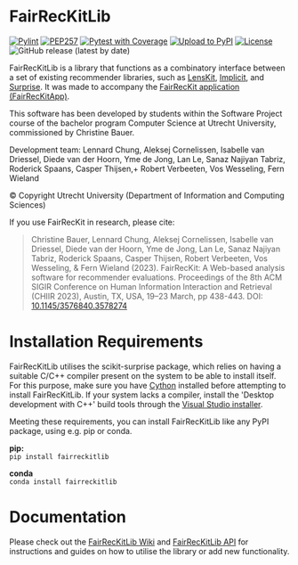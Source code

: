 # FairRecKitLib
[![Pylint](https://github.com/FairRecKit/FairRecKitLib/actions/workflows/pylint.yml/badge.svg)](https://github.com/FairRecKit/FairRecKitLib/actions/workflows/pylint.yml)
[![PEP257](https://github.com/FairRecKit/FairRecKitLib/actions/workflows/pydocstyle.yml/badge.svg)](https://github.com/FairRecKit/FairRecKitLib/actions/workflows/pydocstyle.yml)
[![Pytest with Coverage](https://github.com/FairRecKit/FairRecKitLib/actions/workflows/pytest-coverage.yml/badge.svg)](https://github.com/FairRecKit/FairRecKitLib/actions/workflows/pytest-coverage.yml)
[![Upload to PyPI](https://github.com/FairRecKit/FairRecKitLib/actions/workflows/pypi-publish.yml/badge.svg)](https://github.com/FairRecKit/FairRecKitLib/actions/workflows/pypi-publish.yml)
[![License](https://img.shields.io/badge/License-Apache_2.0-blue.svg)](https://opensource.org/licenses/Apache-2.0)
![GitHub release (latest by date)](https://img.shields.io/github/v/release/TheMinefreak23/fairreckitlib?label=Release)

FairRecKitLib is a library that functions as a combinatory interface between a set of existing recommender libraries, such as [LensKit](https://pypi.org/project/lenskit/), [Implicit](https://pypi.org/project/implicit/), and [Surprise](https://pypi.org/project/scikit-surprise/). It was made to accompany the [FairRecKit application (FairRecKitApp)](https://github.com/FairRecKit/FairRecKitApp).

This software has been developed by students within the Software Project course of the bachelor program Computer Science at Utrecht University, commissioned by Christine Bauer.

Development team: 
Lennard Chung, 
Aleksej Cornelissen,
Isabelle van Driessel,
Diede van der Hoorn,
Yme de Jong,
Lan Le,
Sanaz Najiyan Tabriz,
Roderick Spaans,
Casper Thijsen,+
Robert Verbeeten,
Vos Wesseling,
Fern Wieland    

© Copyright Utrecht University (Department of Information and Computing Sciences)

If you use FairRecKit in research, please cite:
> Christine Bauer, Lennard Chung, Aleksej Cornelissen, Isabelle van Driessel, Diede van der Hoorn, Yme de Jong, Lan Le, Sanaz Najiyan Tabriz, Roderick Spaans, Casper Thijsen, Robert Verbeeten, Vos Wesseling, & Fern Wieland (2023). FairRecKit: A Web-based analysis software for recommender evaluations. Proceedings of the 8th ACM SIGIR Conference on Human Information Interaction and Retrieval (CHIIR 2023), Austin, TX, USA, 19–23 March, pp 438-443. DOI: [10.1145/3576840.3578274](https://doi.org/10.1145/3576840.3578274)

# Installation Requirements
FairRecKitLib utilises the scikit-surprise package, which relies on having a suitable C/C++ compiler present on the system to be able to install itself. For this purpose, make sure you have [Cython](https://pypi.org/project/Cython/) installed before attempting to install FairRecKitLib. If your system lacks a compiler, install the 'Desktop development with C++' build tools through the [Visual Studio installer](https://aka.ms/vs/17/release/vs_buildtools.exe).

Meeting these requirements, you can install FairRecKitLib like any PyPI package, using e.g. pip or conda.

**pip:**  
`pip install fairreckitlib`

**conda**  
`conda install fairreckitlib`

# Documentation
Please check out the [FairRecKitLib Wiki](https://github.com/FairRecKit/FairRecKitLib/wiki) and [FairRecKitLib API](https://FairRecKit.github.io/FairRecKitLib/src/fairreckitlib) for instructions and guides on how to utilise the library or add new functionality.
